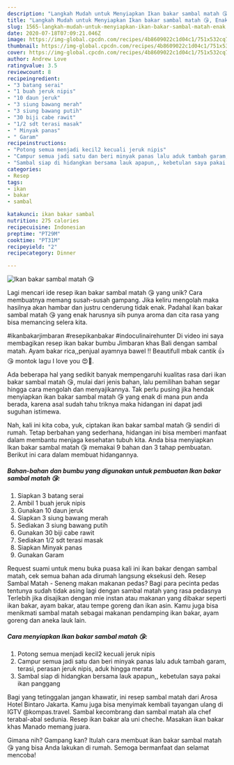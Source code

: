 ```yaml
---
description: "Langkah Mudah untuk Menyiapkan Ikan bakar sambal matah 😘, Enak"
title: "Langkah Mudah untuk Menyiapkan Ikan bakar sambal matah 😘, Enak"
slug: 1565-langkah-mudah-untuk-menyiapkan-ikan-bakar-sambal-matah-enak
date: 2020-07-18T07:09:21.046Z
image: https://img-global.cpcdn.com/recipes/4b8609022c1d04c1/751x532cq70/ikan-bakar-sambal-matah-😘-foto-resep-utama.jpg
thumbnail: https://img-global.cpcdn.com/recipes/4b8609022c1d04c1/751x532cq70/ikan-bakar-sambal-matah-😘-foto-resep-utama.jpg
cover: https://img-global.cpcdn.com/recipes/4b8609022c1d04c1/751x532cq70/ikan-bakar-sambal-matah-😘-foto-resep-utama.jpg
author: Andrew Love
ratingvalue: 3.5
reviewcount: 8
recipeingredient:
- "3 batang serai"
- "1 buah jeruk nipis"
- "10 daun jeruk"
- "3 siung bawang merah"
- "3 siung bawang putih"
- "30 biji cabe rawit"
- "1/2 sdt terasi masak"
- " Minyak panas"
- " Garam"
recipeinstructions:
- "Potong semua menjadi kecil2 kecuali jeruk nipis"
- "Campur semua jadi satu dan beri minyak panas lalu aduk tambah garam, terasi, perasan jeruk nipis, aduk hingga merata"
- "Sambal siap di hidangkan bersama lauk apapun,, kebetulan saya pakai ikan panggang"
categories:
- Resep
tags:
- ikan
- bakar
- sambal

katakunci: ikan bakar sambal 
nutrition: 275 calories
recipecuisine: Indonesian
preptime: "PT29M"
cooktime: "PT31M"
recipeyield: "2"
recipecategory: Dinner

---
```



![Ikan bakar sambal matah 😘](https://img-global.cpcdn.com/recipes/4b8609022c1d04c1/751x532cq70/ikan-bakar-sambal-matah-😘-foto-resep-utama.jpg)

Lagi mencari ide resep ikan bakar sambal matah 😘 yang unik? Cara membuatnya memang susah-susah gampang. Jika keliru mengolah maka hasilnya akan hambar dan justru cenderung tidak enak. Padahal ikan bakar sambal matah 😘 yang enak harusnya sih punya aroma dan cita rasa yang bisa memancing selera kita.

#ikanbakarjimbaran #resepikanbakar #indoculinairehunter Di video ini saya membagikan resep ikan bakar bumbu Jimbaran khas Bali dengan sambal matah. Ayam bakar rica,,penjual ayamnya bawel !! Beautifull mbak cantik 👍😘 montok lagu I love you 😍💚.

Ada beberapa hal yang sedikit banyak mempengaruhi kualitas rasa dari ikan bakar sambal matah 😘, mulai dari jenis bahan, lalu pemilihan bahan segar hingga cara mengolah dan menyajikannya. Tak perlu pusing jika hendak menyiapkan ikan bakar sambal matah 😘 yang enak di mana pun anda berada, karena asal sudah tahu triknya maka hidangan ini dapat jadi suguhan istimewa.


Nah, kali ini kita coba, yuk, ciptakan ikan bakar sambal matah 😘 sendiri di rumah. Tetap berbahan yang sederhana, hidangan ini bisa memberi manfaat dalam membantu menjaga kesehatan tubuh kita. Anda bisa menyiapkan Ikan bakar sambal matah 😘 memakai 9 bahan dan 3 tahap pembuatan. Berikut ini cara dalam membuat hidangannya.

<!--inarticleads1-->

##### Bahan-bahan dan bumbu yang digunakan untuk pembuatan Ikan bakar sambal matah 😘:

1. Siapkan 3 batang serai
1. Ambil 1 buah jeruk nipis
1. Gunakan 10 daun jeruk
1. Siapkan 3 siung bawang merah
1. Sediakan 3 siung bawang putih
1. Gunakan 30 biji cabe rawit
1. Sediakan 1/2 sdt terasi masak
1. Siapkan  Minyak panas
1. Gunakan  Garam


Request suami untuk menu buka puasa kali ini ikan bakar dengan sambal matah, cek semua bahan ada dirumah langsung eksekusi deh. Resep Sambal Matah - Seneng makan makanan pedas? Bagi para pecinta pedas tentunya sudah tidak asing lagi dengan sambal matah yang rasa pedasnya Terlebih jika disajikan dengan mie instan atau makanan yang dibakar seperti ikan bakar, ayam bakar, atau tempe goreng dan ikan asin. Kamu juga bisa menikmati sambal matah sebagai makanan pendamping ikan bakar, ayam goreng dan aneka lauk lain. 

<!--inarticleads2-->

##### Cara menyiapkan Ikan bakar sambal matah 😘:

1. Potong semua menjadi kecil2 kecuali jeruk nipis
1. Campur semua jadi satu dan beri minyak panas lalu aduk tambah garam, terasi, perasan jeruk nipis, aduk hingga merata
1. Sambal siap di hidangkan bersama lauk apapun,, kebetulan saya pakai ikan panggang


Bagi yang tetinggalan jangan khawatir, ini resep sambal matah dari Arosa Hotel Bintaro Jakarta. Kamu juga bisa menyimak kembali tayangan ulang di IGTV @kompas.travel. Sambal kecombrang dan sambal matah ala chef terabal-abal sedunia. Resep ikan bakar ala uni cheche. Masakan ikan bakar khas Manado memang juara. 

Gimana nih? Gampang kan? Itulah cara membuat ikan bakar sambal matah 😘 yang bisa Anda lakukan di rumah. Semoga bermanfaat dan selamat mencoba!
